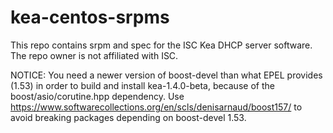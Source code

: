 # kea-centos-srpms
This repo contains srpm and spec for the ISC Kea DHCP server software. The repo owner is not affiliated with ISC.

NOTICE: You need a newer version of boost-devel than what EPEL provides (1.53) in order to build and install kea-1.4.0-beta, because of the boost/asio/corutine.hpp dependency. Use https://www.softwarecollections.org/en/scls/denisarnaud/boost157/ to avoid breaking packages depending on boost-devel 1.53.
